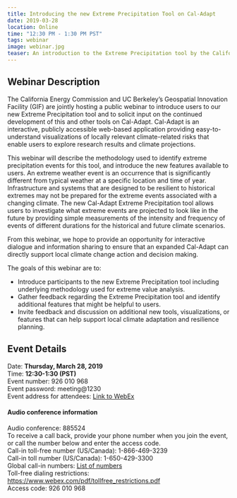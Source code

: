 ```yaml
---
title: Introducing the new Extreme Precipitation Tool on Cal-Adapt
date: 2019-03-28
location: Online
time: "12:30 PM - 1:30 PM PST"
tags: webinar
image: webinar.jpg
teaser: An introduction to the Extreme Precipitation tool by the California Energy Commission and UC Berkeley’s Geospatial Innovation Facility.
---
```


## Webinar Description

The California Energy Commission and UC Berkeley’s Geospatial Innovation Facility (GIF) are jointly hosting a public webinar to introduce users to our new Extreme Precipitation tool and to solicit input on the continued development of this and other tools on Cal-Adapt. Cal-Adapt is an interactive, publicly accessible web-based application providing easy-to-understand visualizations of locally relevant climate-related risks that enable users to explore research results and climate projections.

This webinar will describe the methodology used to identify extreme precipitation events for this tool, and introduce the new features available to users. An extreme weather event is an occurrence that is significantly different from typical weather at a specific location and time of year. Infrastructure and systems that are designed to be resilient to historical extremes may not be prepared for the extreme events associated with a changing climate. The new Cal-Adapt Extreme Precipitation tool allows users to investigate what extreme events are projected to look like in the future by providing simple measurements of the intensity and frequency of events of different durations for the historical and future climate scenarios.

From this webinar, we hope to provide an opportunity for interactive dialogue and information sharing to ensure that an expanded Cal-Adapt can directly support local climate change action and decision making.

The goals of this webinar are to:
* Introduce participants to the new Extreme Precipitation tool including underlying methodology used for extreme value analysis.
* Gather feedback regarding the Extreme Precipitation tool and identify additional features that might be helpful to users.
* Invite feedback and discussion on additional new tools, visualizations, or features that can help support local climate adaptation and resilience planning.

## Event Details

Date: **Thursday, March 28, 2019** <br/>
Time: **12:30-1:30 (PST)** <br/>
Event number: 926 010 968 <br/>
Event password: meeting@1230 <br/>
Event address for attendees: [Link to WebEx](https://energy.webex.com/energy/onstage/g.php?MTID=e3b8402c6274a17fac9077509e8516c88)


#### Audio conference information

Audio conference: 885524 <br/>
To receive a call back, provide your phone number when you join the event, or call the number below and enter the access code. <br/>
Call-in toll-free number (US/Canada): 1-866-469-3239 <br/>
Call-in toll number (US/Canada): 1-650-429-3300 <br/>
Global call-in numbers: [List of numbers](https://energy.webex.com/energy/globalcallin.php?serviceType=EC&ED=731624442&tollFree=1) <br/>
Toll-free dialing restrictions: https://www.webex.com/pdf/tollfree_restrictions.pdf <br/>
Access code: 926 010 968 <br/>
